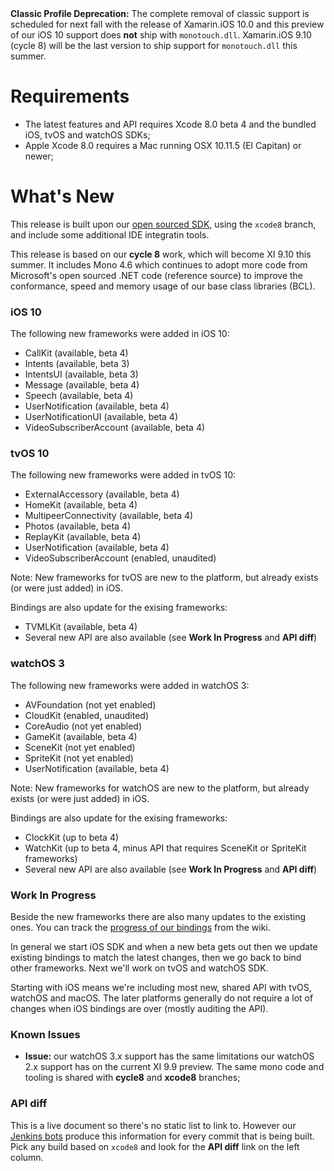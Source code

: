 <div class="note">
	<b>Classic Profile Deprecation:</b>
	The complete removal of classic support is scheduled for next fall with the release of Xamarin.iOS 10.0 and
	this preview of our iOS 10 support does <b>not</b> ship with <code>monotouch.dll</code>.
	Xamarin.iOS 9.10 (cycle 8) will be the last version to ship support for <code>monotouch.dll</code> this summer.
</div>

Requirements
============

- The latest features and API requires Xcode 8.0 beta 4 and the bundled iOS, tvOS and watchOS SDKs;
- Apple Xcode 8.0 requires a Mac running OSX 10.11.5 (El Capitan) or newer;

What's New
==========

This release is built upon our [open sourced SDK](https://github.com/xamarin/xamarin-macios),
using the `xcode8` branch, and include some additional IDE integratin tools.

This release is based on our **cycle 8** work, which will become XI 9.10 this summer.
It includes Mono 4.6 which continues to adopt more code from 
Microsoft's open sourced .NET code (reference source) to improve the conformance,
speed and memory usage of our base class libraries (BCL).

### iOS 10

The following new frameworks were added in iOS 10:

* CallKit (available, beta 4)
* Intents (available, beta 3)
* IntentsUI (available, beta 3)
* Message (available, beta 4)
* Speech (available, beta 4)
* UserNotification (available, beta 4)
* UserNotificationUI (available, beta 4)
* VideoSubscriberAccount (available, beta 4)

### tvOS 10

The following new frameworks were added in tvOS 10:

* ExternalAccessory (available, beta 4)
* HomeKit (available, beta 4)
* MultipeerConnectivity (available, beta 4)
* Photos (available, beta 4)
* ReplayKit (available, beta 4)
* UserNotification (available, beta 4)
* VideoSubscriberAccount (enabled, unaudited)

Note: New frameworks for tvOS are new to the platform, but already exists (or were just added) in iOS.

Bindings are also update for the exising frameworks:

* TVMLKit (available, beta 4)
* Several new API are also available (see **Work In Progress** and **API diff**)

### watchOS 3

The following new frameworks were added in watchOS 3:

* AVFoundation (not yet enabled)
* CloudKit (enabled, unaudited)
* CoreAudio (not yet enabled)
* GameKit (available, beta 4)
* SceneKit (not yet enabled)
* SpriteKit (not yet enabled)
* UserNotification (available, beta 4)

Note: New frameworks for watchOS are new to the platform, but already exists (or were just added) in iOS.

Bindings are also update for the exising frameworks:

* ClockKit (up to beta 4)
* WatchKit (up to beta 4, minus API that requires SceneKit or SpriteKit frameworks)
* Several new API are also available (see **Work In Progress** and **API diff**)


### Work In Progress

Beside the new frameworks there are also many updates to the existing ones. You can track the [progress of our bindings](https://github.com/xamarin/xamarin-macios/wiki/Bindings) from the wiki.

In general we start iOS SDK and when a new beta gets out then we update existing bindings to match the latest changes, then we go back to bind other frameworks. Next we'll work on tvOS and watchOS SDK.

Starting with iOS means we're including most new, shared API with tvOS, watchOS and macOS. The later platforms generally do not require a lot of changes when iOS bindings are over (mostly auditing the API).


### Known Issues

* **Issue:** our watchOS 3.x support has the same limitations our watchOS 2.x support has on the current XI 9.9 preview. The same mono code and tooling is shared with **cycle8** and **xcode8** branches;


### API diff

This is a live document so there's no static list to link to. However our [Jenkins bots](https://jenkins.mono-project.com/job/xamarin-macios-pr-builder/) produce this information for every commit that is being built. Pick any build based on `xcode8` and look for the **API diff** link on the left column.
